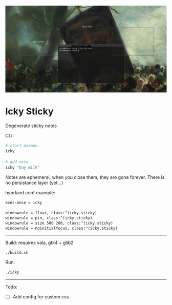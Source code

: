 ![icky-sticky](/icky.png)

# Icky Sticky

Degenerate sticky notes

CLI:

```sh
# start daemon
icky

# add note
icky "buy milk"
```

Notes are ephemeral, when you close them, they are gone forever. There is no persistance layer (yet...)

hyprland.conf example:

```hyprlang
exec-once = icky

windowrule = float, class:^(icky.sticky)
windowrule = pin, class:^(icky.sticky)
windowrule = size 500 200, class:^(icky.sticky)
windowrule = noinitialfocus, class:^(icky.sticky)
```
---

Build: requires vala, gtk4 + glib2

```sh
./build.sh
```

Run:

```sh
./icky
```

---

Todo:

- [ ] Add config for custom css
